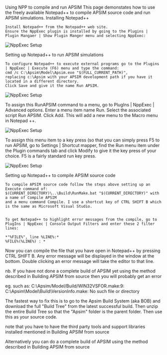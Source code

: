 
Using NPP to compile and run APSIM
This page demonstates how to use the freely available Notepad++ to compile APSIM source code and run APSIM simulations.
Installing Notepad++

    Install Notepad++ from the Notepad++ web site.
    Ensure the NppExec plugin is installed by going to the Plugins | Plugin Mangaer | Show Plugin Manger menu and selecting NppExec:



<img src="PluginManager.png" alt="NppExec Setup"/>


Setting up Notepad++ to run APSIM simulations

    To configure Notepad++ to execute external programs go to the Plugins | NppExec | Execute (F6) menu and type the command: 
	cmd /c C:\Apsim\Model\Apsim.exe "$(FULL_CURRENT_PATH)", 
	replacing c:\Apsim with your APSIM development path if you have it located in a different directory. 
	Click Save and give it the name Run APSIM.


<img src="Execute.png" alt="NppExec Setup"/>


To assign this RunAPSIM command to a menu, go to PlugIns | NppExec | Advanced options. Enter a menu item name Run. 
Select the associated script Run APSIM. Click Add. This will add a new menu to the Macro menu in Notepad ++.


<img src="AdvancedOptions.png" alt="NppExec Setup"/>


To assign this menu item to a key press (so that you can simply press F5 to run APSIM, go to Settings | Shortcut mapper, 
find the Run menu item under the Plugin commands tab and click Modify to give it the key press of your choice. 
F5 is a fairly standard run key press.


<img src="ShortcutMapper.png" alt="NppExec Setup"/>

Setting up Notepad++ to compile APSIM source code

    To compile APSIM source code follow the steps above setting up an Execute command of:
    $(CURRENT_DIRECTORY)\..\Build\RunMake.bat "$(CURRENT_DIRECTORY)" with a name of Compile APSIM
    and a menu command Compile. I use a shortcut key of CTRL SHIFT B which is the same as Microsoft Visual Studio.


    To get Notepad++ to highlight error messages from the compile, go to PlugIns | NppExec | Console Output Filters and enter these 2 filter lines:

    *"%FILE%", line %LINE%:* 
    %FILE%(%LINE%) : *


Now you can compile the file that you have open in Notepad++ by pressing CTRL SHIFT B. Any error message will be displayed in the window at the bottom. Double clicking an error message will take the editor to that line.

nb. If you have not done a complete build of APSIM yet using the method described in Building APSIM from source then you will probably get an error

 eg. such as:
C:\Apsim/Model/Build/WIN32VSFOR.make:9: C:\Apsim\Model\Build\VersionInfo.make: No such file or directory

The fastest way to fix this is to go to the Apsim Build System (aka BOB) and download the full "Build Tree" from the latest successful build.
Then unzip the entire Build Tree so that the "Apsim" folder is the parent folder. Then use this as your source code.

note that you have to have the third party tools and support libraries installed mentioned in Building APSIM from source

Alternatively you can do a complete build of APSIM using the method described in Building APSIM from source 